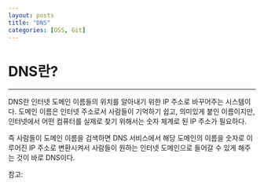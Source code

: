 ```yaml
---
layout: posts
title: "DNS"
categories: [OSS, Git]
---
```

# DNS란?
---
DNS란  인터넷 도메인 이름들의 위치를 알아내기 위한 IP 주소로 바꾸어주는 시스템이다. 도메인 이름은 인터넷 주소로서 사람들이 기억하기 쉽고, 의미있게 붙인 이름이지만, 인터넷에서 어떤 컴퓨터를 실제로 찾기 위해서는 숫자 체계로 된 IP 주소가 필요하다.

즉 사람들이 도메인 이름을 검색하면 DNS 서비스에서 해당 도메인의 이름을 숫자로 이루어진 IP 주소로 변환시켜서 사람들이 원하는 인터넷 도메인으로 들어갈 수 있게 해주는 것이 바로 DNS이다.




참고: 
